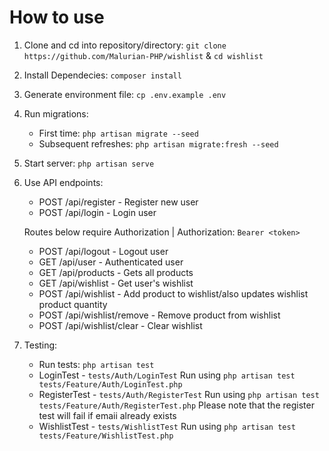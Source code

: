 
# How to use
1. Clone and cd into repository/directory: `git clone https://github.com/Malurian-PHP/wishlist` & `cd wishlist`
2. Install Dependecies: `composer install`
3. Generate environment file: `cp .env.example .env`
4. Run migrations: 
    - First time: `php artisan migrate --seed`
    - Subsequent refreshes: `php artisan migrate:fresh --seed`
5. Start server: `php artisan serve`
6. Use API endpoints:
   - POST /api/register - Register new user
   - POST /api/login - Login user

   Routes below require Authorization | Authorization: `Bearer <token>`
   - POST /api/logout - Logout user
   - GET /api/user - Authenticated user
   - GET /api/products - Gets all products
   - GET /api/wishlist - Get user's wishlist
   - POST /api/wishlist - Add product to wishlist/also updates wishlist product quantity
   - POST /api/wishlist/remove - Remove product from wishlist
   - POST /api/wishlist/clear - Clear wishlist
7. Testing:
    - Run tests: `php artisan test`
    - LoginTest - `tests/Auth/LoginTest` Run using `php artisan test tests/Feature/Auth/LoginTest.php`
    - RegisterTest - `tests/Auth/RegisterTest` Run using `php artisan test tests/Feature/Auth/RegisterTest.php`
        Please note that the register test will fail if emaii already exists
    - WishlistTest - `tests/WishlistTest` Run using `php artisan test tests/Feature/WishlistTest.php`
